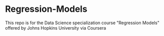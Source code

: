 # Regression-Models
This repo is for the Data Science specialization course "Regression Models" offered by Johns Hopkins University via Coursera
